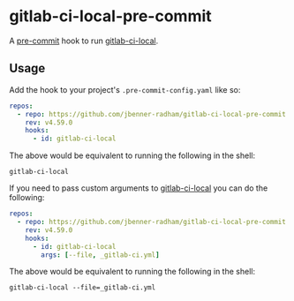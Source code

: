 gitlab-ci-local-pre-commit
==========================
A [pre-commit][PRE_COMMIT] hook to run [gitlab-ci-local][GITLAB_CI_LOCAL].

Usage
-----
Add the hook to your project's `.pre-commit-config.yaml` like so:

```yaml
repos:
  - repo: https://github.com/jbenner-radham/gitlab-ci-local-pre-commit
    rev: v4.59.0
    hooks:
      - id: gitlab-ci-local
```

The above would be equivalent to running the following in the shell:

```shell
gitlab-ci-local
```

If you need to pass custom arguments to [gitlab-ci-local][GITLAB_CI_LOCAL] you can do the following:

```yaml
repos:
  - repo: https://github.com/jbenner-radham/gitlab-ci-local-pre-commit
    rev: v4.59.0
    hooks:
      - id: gitlab-ci-local
        args: [--file, _gitlab-ci.yml] 
```

The above would be equivalent to running the following in the shell:

```shell
gitlab-ci-local --file=_gitlab-ci.yml
```

[GITLAB_CI_LOCAL]: https://github.com/firecow/gitlab-ci-local
[PRE_COMMIT]: https://pre-commit.com/

